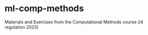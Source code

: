 # ml-comp-methods
 Materials and Exercises from the Computational Methods course (i4 regulation 2023)
